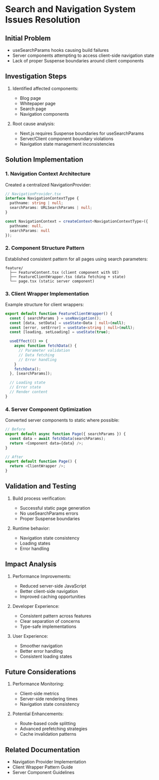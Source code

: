 # Search and Navigation System Issues Resolution

## Initial Problem
- useSearchParams hooks causing build failures
- Server components attempting to access client-side navigation state
- Lack of proper Suspense boundaries around client components

## Investigation Steps
1. Identified affected components:
   - Blog page
   - Whitepaper page
   - Search page
   - Navigation components

2. Root cause analysis:
   - Next.js requires Suspense boundaries for useSearchParams
   - Server/Client component boundary violations
   - Navigation state management inconsistencies

## Solution Implementation

### 1. Navigation Context Architecture
Created a centralized NavigationProvider:
```typescript
// NavigationProvider.tsx
interface NavigationContextType {
  pathname: string | null;
  searchParams: URLSearchParams | null;
}

const NavigationContext = createContext<NavigationContextType>({
  pathname: null,
  searchParams: null
});
```

### 2. Component Structure Pattern
Established consistent pattern for all pages using search parameters:
```
feature/
  ├── FeatureContent.tsx (client component with UI)
  ├── FeatureClientWrapper.tsx (data fetching + state)
  └── page.tsx (static server component)
```

### 3. Client Wrapper Implementation
Example structure for client wrappers:
```typescript
export default function FeatureClientWrapper() {
  const { searchParams } = useNavigation();
  const [data, setData] = useState<Data | null>(null);
  const [error, setError] = useState<string | null>(null);
  const [loading, setLoading] = useState(true);

  useEffect(() => {
    async function fetchData() {
      // Parameter validation
      // Data fetching
      // Error handling
    }
    fetchData();
  }, [searchParams]);

  // Loading state
  // Error state
  // Render content
}
```

### 4. Server Component Optimization
Converted server components to static where possible:
```typescript
// Before
export default async function Page({ searchParams }) {
  const data = await fetchData(searchParams);
  return <Component data={data} />;
}

// After
export default function Page() {
  return <ClientWrapper />;
}
```

## Validation and Testing
1. Build process verification:
   - Successful static page generation
   - No useSearchParams errors
   - Proper Suspense boundaries

2. Runtime behavior:
   - Navigation state consistency
   - Loading states
   - Error handling

## Impact Analysis
1. Performance Improvements:
   - Reduced server-side JavaScript
   - Better client-side navigation
   - Improved caching opportunities

2. Developer Experience:
   - Consistent pattern across features
   - Clear separation of concerns
   - Type-safe implementations

3. User Experience:
   - Smoother navigation
   - Better error handling
   - Consistent loading states

## Future Considerations
1. Performance Monitoring:
   - Client-side metrics
   - Server-side rendering times
   - Navigation state consistency

2. Potential Enhancements:
   - Route-based code splitting
   - Advanced prefetching strategies
   - Cache invalidation patterns

## Related Documentation
- Navigation Provider Implementation
- Client Wrapper Pattern Guide
- Server Component Guidelines
